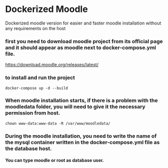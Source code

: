 # Dockerized Moodle
Dockerized moodle version for easier and faster moodle installation without any requirements on the host

### first you need to download moodle project from its official page and it should appear as moodle next to docker-compose.yml file.
<a>https://download.moodle.org/releases/latest/</a>
### to install and run the project
<code>docker-compose up -d --build</code>
### When moodle installation starts, if there is a problem with the moodledata folder, you will need to give it the necessary permission from host.
<code>chown www-data:www-data -R /var/www/moodledata/</code>
### During the moodle installation, you need to write the name of the mysql container written in the docker-compose.yml file as the database host.
#### You can type moodle or root as database user.
